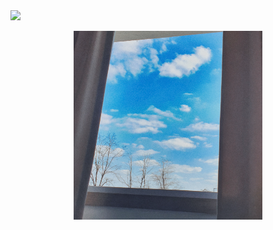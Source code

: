 <img style="cursor: default;" src="https://capsule-render.vercel.app/api?type=waving&height=210&color=gradient&text=Tu%20was%20du%20liebst&fontAlignY=32&animation=fadeIn&descAlign=50&desc=Do%20what%20you%20love%20and%20love%20what%20you%20do!&descAlignY=51"/>
<p align="center">
<img  src="https://github.com/Tuwasduliebst/Tuwasduliebst/blob/main/spring_sky.png?raw=true" width="60%">
<!-- Success is a finicky thing<br>
And if you ain't sure, no, it'll never be<br>
And I don't wanna let myself down, myself down<br>
And I don't wanna let myself down, myself down<br>
I will run, runaway, I don't have to plan it<br>
I can go change my fate<br>
You won't understand it<br>
All alone, that's okay<br>
People I can't stand them<br>
They don't want me to change<br>
Keep me where I'm standing<br>
And I don't want to be where I am<br>
And I want something more, take a chance<br>
It could be, possibly my last dance<br>
My last dance<br><br>
And I don't wanna let myself down, myself down<br>
And I don't wanna let myself down, myself down<br> -->
<!-- <img  src="https://github.com/Tuwasduliebst/Tuwasduliebst/blob/main/issue.jpg?raw=true" width="40%">
<!-- <img  src="https://github.com/Tuwasduliebst/Tuwasduliebst/blob/main/myRoom.png?raw=true" width="60%"> -->
</p>
<!---
<p align="right">- Camping in the Winter Woods.&nbsp;&nbsp;&nbsp;&nbsp;&nbsp;&nbsp;&nbsp;&nbsp;<br>January 2024.&nbsp;&nbsp;&nbsp;&nbsp;&nbsp;&nbsp;&nbsp;&nbsp;<br> </p>

| [![Anurag's GitHub stats](https://github-readme-stats.vercel.app/api?username=Tuwasduliebst&show_icons=true&theme=radical)](https://github.com/anuraghazra/github-readme-stats) | [![Top Langs](https://github-readme-stats.vercel.app/api/top-langs/?username=Tuwasduliebst&layout=compact&theme=radical&langs_count=8)](https://github.com/anuraghazra/github-readme-stats) |
| ------------------------------------------------------------------------------------------------------------------------------------------------------------------------------- | ------------------------------------------------------------------------------------------------------------------------------------------------------------------------------------------- |

<hr>
<h3> ⚙️  Tech Stack __Techs that I've used at least once</h3>

<!--p align="center">

<img height='25' src="https://img.shields.io/badge/HTML-E34F26?style=flat-square&logo=HTML5&logoColor=white"/> <img height='25' src="https://img.shields.io/badge/CSS-1572B6?style=flat-square&logo=CSS3&logoColor=white"/> <img height='25' src="https://img.shields.io/badge/Git-F05032?style=flat-square&logo=Git&logoColor=white"/> <img height='25' src="https://img.shields.io/badge/php-4169E1?style=flat-square&logo=php&logoColor=white"/> <img height='25' src="https://img.shields.io/badge/JavaScript-F7DF1E?style=flat-square&logo=JavaScript&logoColor=white"/> <img height='25' src="https://img.shields.io/badge/Socket.io-010101?style=flat-square&logo=Socket.io&logoColor=white"/> <img height='25' src="https://img.shields.io/badge/Webpack-8DD6F9?style=flat-square&logo=Webpack&logoColor=white"/> <img height='25' src="https://img.shields.io/badge/TypeScript-3178C6?style=flat-square&logo=TypeScript&logoColor=white"/> <img height='25' src="https://img.shields.io/badge/React-61DAFB?style=flat-square&logo=React&logoColor=white"/> <img height='25' src="https://img.shields.io/badge/Next.js-000000?style=flat-square&logo=Next.js&logoColor=white"/> <img height='25' src="https://img.shields.io/badge/Redux-764ABC?style=flat-square&logo=Redux&logoColor=white"/> <img height='25' src="https://img.shields.io/badge/Sass-CC6699?style=flat-square&logo=Sass&logoColor=white"/> <img height='25' src="https://img.shields.io/badge/Tailwind-06B6D4?style=flat-square&logo=Tailwind CSS&logoColor=white"/> <img height='25' src="https://img.shields.io/badge/MySQL-4479A1?style=flat-square&logo=MySQL&logoColor=white"/> <img height='25' src="https://img.shields.io/badge/MongoDB-47A248?style=flat-square&logo=MongoDB&logoColor=white"/> <img height='25' src="https://img.shields.io/badge/Go-00ADD8?style=flat-square&logo=Go&logoColor=white"/>  <img height='25' src="https://img.shields.io/badge/Firebase-FFCA28?style=flat-square&logo=Firebase&logoColor=white"/> <img height='25' src="https://img.shields.io/badge/Python-3776AB?style=flat-square&logo=Python&logoColor=white"/> <img height='25' src="https://img.shields.io/badge/Pandas-130753?style=flat-square&logo=Pandas&logoColor=white"/> <img height='25' src="https://img.shields.io/badge/NumPy-4c77cf?style=flat-square&logo=NumPy&logoColor=white"/> <img height='25' src="https://img.shields.io/badge/matplotlib-65bae9?style=flat-square&logo=matplotlib&logoColor=white"/> <img height='25' src="https://img.shields.io/badge/scikitlearn-3399cc?style=flat-square&logo=scikitlearn&logoColor=white"/> <img height='25' src="https://img.shields.io/badge/PyTorch-ef4a2a?style=flat-square&logo=PyTorch&logoColor=white"/> <img height='25' src="https://img.shields.io/badge/TensorFlow-f78100?style=flat-square&logo=TensorFlow&logoColor=white"/>

</P-->

<!--
<img height='25' src="https://img.shields.io/badge/NestJs-E0234E?style=flat-square&logo=NestJs&logoColor=white"/> <img height='25' src="https://img.shields.io/badge/Jest-C21325?style=flat-square&logo=Jest&logoColor=white"/>
<img height='25' src="https://img.shields.io/badge/Netlify-00C7B7?style=flat-square&logo=Netlify&logoColor=white"/> <img height='25' src="https://img.shields.io/badge/Heroku-430098?style=flat-square&logo=Heroku&logoColor=white"/>
<img height='25' src="https://img.shields.io/badge/Vercel-000000?style=flat-square&logo=Vercel&logoColor=white"/> <img height='25' src="https://img.shields.io/badge/Express-000000?style=flat-square&logo=Express&logoColor=white"/>

<img height='25' src="https://img.shields.io/badge/WebRTC-333333?style=flat-square&logo=WebRTC&logoColor=white"/> <img height='25' src="https://img.shields.io/badge/Pug-A86454?style=flat-square&logo=Pug&logoColor=white"/>
 <img height='25' src="https://img.shields.io/badge/styled-components-DB7093?style=flat-square&logo=styled-components CSS&logoColor=white"/>
 <img height='25' src="https://img.shields.io/badge/Semantic UI React-35BDB2?style=flat-square&logo=Semantic UI React CSS&logoColor=white"/>
<img height='25' src="https://img.shields.io/badge/Framer-0055FF?style=flat-square&logo=Framer CSS&logoColor=white"/>
<img height='25' src="https://img.shields.io/badge/Graphql-E10098?style=flat-square&logo=Graphql&logoColor=white"/>
<img height='25' src="https://img.shields.io/badge/Apollo-311C87?style=flat-square&logo=Apollo GraphQL&logoColor=white"/>

<img height='25' src="https://img.shields.io/badge/Gulp-CF4647?style=flat-square&logo=Gulp&logoColor=white"/>
<img height='25' src="https://img.shields.io/badge/AWS-232F3E?style=flat-square&logo=Amazon AWS&logoColor=white"/>

<img height='25' src="https://img.shields.io/badge/PostgreSQL-4169E1?style=flat-square&logo=PostgreSQL&logoColor=white"/> <img height='25' src="https://img.shields.io/badge/Docker-2496ED?style=flat-square&logo=Docker&logoColor=white"/> -->

<!--
  ![](https://workers-visitors.wlsdnr129.workers.dev/visit?username=Tuwasduliebst)
<a href="https://github.com/Tuwasduliebst"><img src="https://hits.seeyoufarm.com/api/count/incr/badge.svg?url=https%3A%2F%2Fgithub.com%2FTuwasduliebst&count_bg=%23000000&title_bg=%23000000&icon=github.svg&icon_color=%23E7E7E7&title=GitHub&edge_flat=false)"/></a> <a href="https://solved.ac/whkakrkr">

 <details>
<summary align="right">
 <h1>🧑🏻‍💻 I define my growth in this way : &nbsp;&nbsp;&nbsp;&nbsp;</h1>
</summary>
<br>

1. algorithm/data structure
2. projects
3. community activities

---

I describe in detail how I solved the issue technically.

1. python ( tensorflow / PyTorch )
2. Js(React/Next, node)
3. Flutter

---

Y.T.CAT /
Tripper.Cloud /
Church /
Playai.Dev / GPTs, LangChain Services

---

- Programming is not studying, it's practicing and training!!!
- Tu, was du liebst, und liebe, was du tust!
- Memento Mori!
- Carpe diem, quam minimum credula postero!

</details>

![footer](https://capsule-render.vercel.app/api?type=waving&color=auto&height=100&section=footer)


-->

